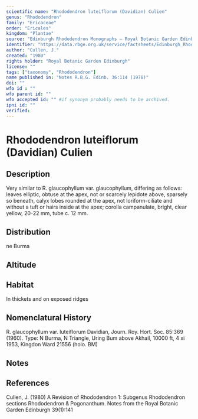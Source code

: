 ```yaml
---
scientific name: "Rhododendron luteiflorum (Davidian) Culien"
genus: "Rhododendron"
family: "Ericaceae"
order: "Ericales"
kingdom: "Plantae"
source: "Edinburgh Rhododendron Monographs – Royal Botanic Garden Edinburgh"
identifier: "https://data.rbge.org.uk/service/factsheets/Edinburgh_Rhododendron_Monographs.xhtml"
author: "Cullen, J."
created: "1980"
rights holder: "Royal Botanic Garden Edinburgh"
license: ""
tags: ["taxonomy", "Rhododendron"]
name published in: "Notes R.B.G. Edinb. 36:114 (1978)"
doi: ""
wfo id : ""
wfo parent id: ""
wfo accepted id: "" #if synonym probably needs to be archived.                      
ipni id: ""
verified:
---
```


                       

# Rhododendron luteiflorum (Davidian) Culien

## Description
Very similar to R. glaucophyllum var. glaucophyllum, differing as follows: leaves elliptic, obtuse at the apex, not or scarcely lepidote above, sparsely so beneath, calyx lobes rounded at the apex, not loriform-ciliate and without a tuft or hairs inside at the apex; corolla campanulate, bright, clear yellow, 20-22 mm, tube c. 12 mm.

## Distribution
ne Burma

## Altitude


## Habitat
In thickets and on exposed ridges

## Nomenclatural History
R. glaucophyllum var. luteiflorum Davidian, Journ. Roy. Hort. Soc. 85:369 (1960). Type: N Burma, N Triangle, Uring Bum above Akhail, 10000 ft, 4 xi 1953, Kingdon Ward 21556 (holo. BM)
                       
## Notes


## References

Cullen, J. (1980) A Revision of Rhododendron 1: Subgenus Rhododendron sections Rhododendron & Pogonanthum. Notes from the Royal Botanic Garden Edinburgh 39(1):141
